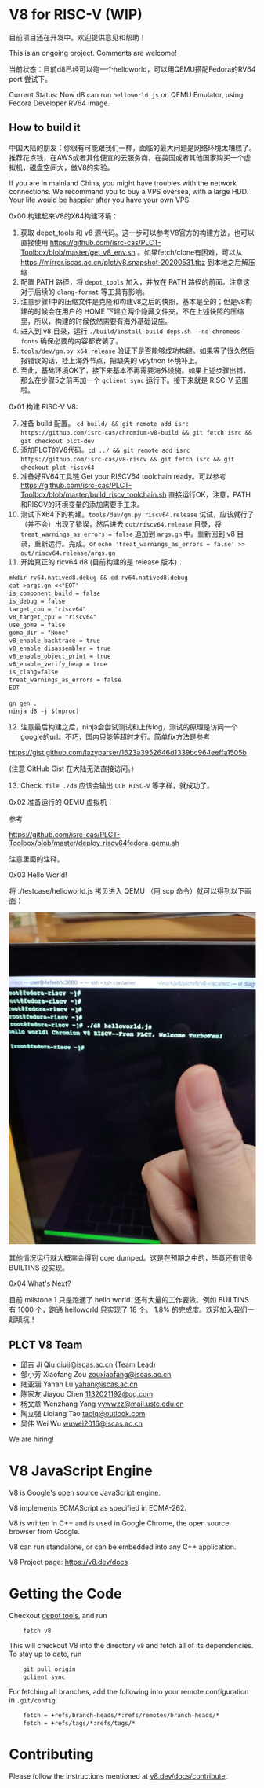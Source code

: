 V8 for RISC-V (WIP)
====================

目前项目还在开发中。欢迎提供意见和帮助！

This is an ongoing project. Comments are welcome!

当前状态：目前d8已经可以跑一个helloworld，可以用QEMU搭配Fedora的RV64 port 尝试下。

Current Status: Now d8 can run `helloworld.js` on QEMU Emulator, using Fedora Developer RV64 image.

How to build it
---------------------

中国大陆的朋友：你很有可能跟我们一样，面临的最大问题是网络环境太糟糕了。
推荐花点钱，在AWS或者其他便宜的云服务商，在美国或者其他国家购买一个虚拟机，磁盘空间大，做V8的实验。

If you are in mainland China, you might have troubles with the network connections.
We recommand you to buy a VPS oversea, with a large HDD. Your life would be happier after you have your own VPS.


0x00 构建起来V8的X64构建环境：

1. 获取 depot_tools 和 v8 源代码。这一步可以参考V8官方的构建方法，也可以直接使用  https://github.com/isrc-cas/PLCT-Toolbox/blob/master/get_v8_env.sh 。如果fetch/clone有困难，可以从 https://mirror.iscas.ac.cn/plct/v8.snapshot-20200531.tbz 到本地之后解压缩
2. 配置 PATH 路径，将 `depot_tools` 加入，并放在 PATH 路径的前面。注意这对于后续的 `clang-format` 等工具有影响。
3. 注意步骤1中的压缩文件是克隆和构建v8之后的快照，基本是全的；但是v8构建的时候会在用户的 HOME 下建立两个隐藏文件夹，不在上述快照的压缩里，所以，构建的时候依然需要有海外基础设施。
4. 进入到 v8 目录，运行 `./build/install-build-deps.sh --no-chromeos-fonts` 确保必要的内容都安装了。
5. `tools/dev/gm.py x64.release` 验证下是否能够成功构建。如果等了很久然后报错误的话，挂上海外节点，把缺失的 vpython 环境补上。
6. 至此，基础环境OK了，接下来基本不再需要海外设施。如果上述步骤出错，那么在步骤5之前再加一个 `gclient sync` 运行下。接下来就是 RISC-V 范围啦。

0x01 构建 RISC-V V8:

7. 准备 build 配置。 `cd build/ && git remote add isrc https://github.com/isrc-cas/chromium-v8-build && git fetch isrc && git checkout plct-dev`
8. 添加PLCT的V8代码。`cd ../ && git remote add isrc https://github.com/isrc-cas/v8-riscv && git fetch isrc && git checkout plct-riscv64`
9. 准备好RV64工具链 Get your RISCV64 toolchain ready。可以参考 https://github.com/isrc-cas/PLCT-Toolbox/blob/master/build_riscv_toolchain.sh 直接运行OK，注意，PATH和RISCV的环境变量的添加需要手工来。
10. 测试下X64下的构建。`tools/dev/gm.py riscv64.release` 试试，应该就行了（并不会）出现了错误，然后进去 `out/riscv64.release` 目录，将 `treat_warnings_as_errors = false` 追加到 `args.gn` 中。重新回到 v8 目录，重新运行。完成。or `echo 'treat_warnings_as_errors = false' >> out/riscv64.release/args.gn`
11. 开始真正的 ricv64 d8 (目前构建的是 release 版本)：

```
mkdir rv64.natived8.debug && cd rv64.natived8.debug
cat >args.gn <<"EOT"
is_component_build = false
is_debug = false
target_cpu = "riscv64"
v8_target_cpu = "riscv64"
use_goma = false
goma_dir = "None"
v8_enable_backtrace = true
v8_enable_disassembler = true
v8_enable_object_print = true
v8_enable_verify_heap = true
is_clang=false
treat_warnings_as_errors = false
EOT

gn gen .
ninja d8 -j $(nproc)
```

12. 注意最后构建之后，ninja会尝试测试和上传log，测试的原理是访问一个google的url。不巧，国内只能等超时才行。简单fix方法是参考

https://gist.github.com/lazyparser/1623a3952646d1339bc964eeffa1505b

(注意 GitHub Gist 在大陆无法直接访问。）

13. Check. `file ./d8` 应该会输出 `UCB RISC-V` 等字样，就成功了。

0x02 准备运行的 QEMU 虚拟机：

参考

https://github.com/isrc-cas/PLCT-Toolbox/blob/master/deploy_riscv64fedora_qemu.sh

注意里面的注释。

0x03 Hello World!

将 ./testcase/helloworld.js 拷贝进入 QEMU （用 scp 命令）就可以得到以下画面：

![](hello-from-plct.png)

其他情况运行就大概率会得到 core dumped。这是在预期之中的，毕竟还有很多 BUILTINS 没实现。

0x04 What's Next?

目前 milstone 1 只是跑通了 hello world. 还有大量的工作要做。例如 BUILTINS 有 1000 个，跑通 helloworld 只实现了 18 个。 1.8% 的完成度。欢迎加入我们一起填坑！

PLCT V8 Team
---------------------

- 邱吉 Ji Qiu <qiuji@iscas.ac.cn> (Team Lead)
- 邹小芳 Xiaofang Zou <zouxiaofang@iscas.ac.cn>
- 陆亚涵 Yahan Lu <yahan@iscas.ac.cn>
- 陈家友 Jiayou Chen <1132021192@qq.com>
- 杨文章 Wenzhang Yang <yywwzz@mail.ustc.edu.cn>
- 陶立强 Liqiang Tao <taolq@outlook.com>
- 吴伟 Wei Wu <wuwei2016@iscas.ac.cn>

We are hiring!

V8 JavaScript Engine
=============

V8 is Google's open source JavaScript engine.

V8 implements ECMAScript as specified in ECMA-262.

V8 is written in C++ and is used in Google Chrome, the open source
browser from Google.

V8 can run standalone, or can be embedded into any C++ application.

V8 Project page: https://v8.dev/docs


Getting the Code
=============

Checkout [depot tools](http://www.chromium.org/developers/how-tos/install-depot-tools), and run

        fetch v8

This will checkout V8 into the directory `v8` and fetch all of its dependencies.
To stay up to date, run

        git pull origin
        gclient sync

For fetching all branches, add the following into your remote
configuration in `.git/config`:

        fetch = +refs/branch-heads/*:refs/remotes/branch-heads/*
        fetch = +refs/tags/*:refs/tags/*


Contributing
=============

Please follow the instructions mentioned at
[v8.dev/docs/contribute](https://v8.dev/docs/contribute).
